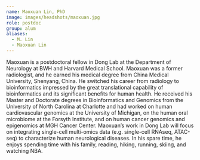 ```yaml
---
name: Maoxuan Lin, PhD
image: images/headshots/maoxuan.jpg
role: postdoc
group: alum
aliases:
  - M. Lin
  - Maoxuan Lin
---
```

Maoxuan is a postdoctoral fellow in Dong Lab at the Department of Neurology at BWH and Harvard Medical School. Maoxuan was a former radiologist, and he earned his medical degree from China Medical University, Shenyang, China. He switched his career from radiology to bioinformatics impressed by the great translational capability of bioinformatics and its significant benefits for human health. He received his Master and Doctorate degrees in Bioinformatics and Genomics from the University of North Carolina at Charlotte and had worked on human cardiovascular genomics at the University of Michigan, on the human oral microbiome at the Forsyth Institute, and on human cancer genomics and epigenomics at MGH Cancer Center. Maoxuan’s work in Dong Lab will focus on integrating single-cell multi-omics data (e.g. single-cell RNAseq, ATAC-seq) to characterize human neurological diseases. In his spare time, he enjoys spending time with his family, reading, hiking, running, skiing, and watching NBA.

